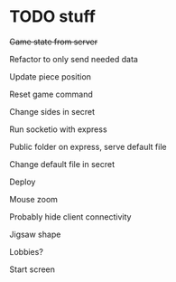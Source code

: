 # TODO stuff

~~Game state from server~~

Refactor to only send needed data

Update piece position

Reset game command

Change sides in secret

Run socketio with express

Public folder on express, serve default file

Change default file in secret

Deploy

Mouse zoom

Probably hide client connectivity

Jigsaw shape

Lobbies?

Start screen
